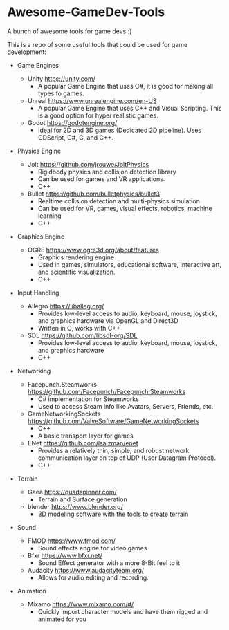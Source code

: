 # Awesome-GameDev-Tools
A bunch of awesome tools for game devs :)

This is a repo of some useful tools that could be used for game development:

- Game Engines
    - Unity https://unity.com/
        - A popular Game Engine that uses C#, it is good for making all types fo games.
    - Unreal https://www.unrealengine.com/en-US
        - A popular Game Engine that uses C++ and Visual Scripting. This is a good option for hyper realistic games.
    - Godot https://godotengine.org/
        - Ideal for 2D and 3D games (Dedicated 2D pipeline). Uses GDScript, C#, C, and C++.
        
- Physics Engine
    - Jolt https://github.com/jrouwe/JoltPhysics
        - Rigidbody physics and collision detection library
        - Can be used for games and VR applications.
        - C++
    - Bullet https://github.com/bulletphysics/bullet3
        - Realtime collision detection and multi-physics simulation
        - Can be used for VR, games, visual effects, robotics, machine learning
        - C++
        
- Graphics Engine
    - OGRE https://www.ogre3d.org/about/features
        - Graphics rendering engine
        - Used in games, simulators, educational software, interactive art, and scientific visualization.
        - C++
        
- Input Handling
    - Allegro https://liballeg.org/
        - Provides low-level access to audio, keyboard, mouse, joystick, and graphics hardware via OpenGL and Direct3D
        - Written in C, works with C++
    - SDL https://github.com/libsdl-org/SDL
        - Provides low-level access to audio, keyboard, mouse, joystick, and graphics hardware
        - C++
    
- Networking
    - Facepunch.Steamworks https://github.com/Facepunch/Facepunch.Steamworks
        - C# implementation for Steamworks
        - Used to access Steam info like Avatars, Servers, Friends, etc.
    - GameNetworkingSockets https://github.com/ValveSoftware/GameNetworkingSockets
        - C++
        - A basic transport layer for games
    - ENet https://github.com/lsalzman/enet
        - Provides a relatively thin, simple, and robust network communication layer on top of UDP (User Datagram Protocol).
        - C++
      
- Terrain
    - Gaea https://quadspinner.com/
        - Terrain and Surface generation
    - blender https://www.blender.org/
        - 3D modeling software with the tools to create terrain
      
- Sound
    - FMOD https://www.fmod.com/
        - Sound effects engine for video games
    - Bfxr https://www.bfxr.net/
        - Sound Effect generator with a more 8-Bit feel to it
    - Audacity https://www.audacityteam.org/
        - Allows for audio editing and recording.
- Animation
    - Mixamo https://www.mixamo.com/#/
       - Quickly import character models and have them rigged and animated for you
